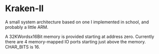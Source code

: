 Kraken-II
=========

A small system architecture based on one I implemented in school, and probably a little ARM.

A 32KWordsx16Bit memory is provided starting at address zero.
Currently there are 4 memory-mapped IO ports starting just above the memory.
CHAR_BITS is 16.
